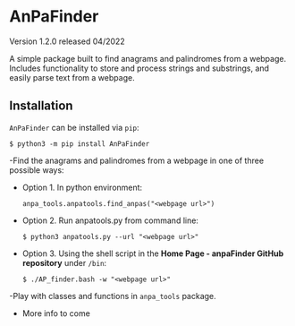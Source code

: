 # AnPaFinder
Version 1.2.0 released 04/2022

A simple package built to find anagrams and palindromes from a webpage. 
Includes functionality to store and process strings and substrings, 
and easily parse text from a webpage.

## Installation
`AnPaFinder` can be installed via `pip`:
```
$ python3 -m pip install AnPaFinder
```

-Find the anagrams and palindromes from a webpage in one of three possible ways:
 - Option 1. In python environment:
   ```
   anpa_tools.anpatools.find_anpas("<webpage url>")
   ```
 - Option 2. Run anpatools.py from command line:
   ```
   $ python3 anpatools.py --url "<webpage url>"
   ```
 - Option 3. Using the shell script in the **Home Page - anpaFinder GitHub repository** under `/bin`:
   ```
   $ ./AP_finder.bash -w "<webpage url>"
   ```
-Play with classes and functions in `anpa_tools` package.
 - More info to come
		